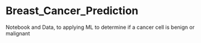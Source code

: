 # Breast_Cancer_Prediction
Notebook and Data, to applying ML to determine if a cancer cell is benign or malignant
